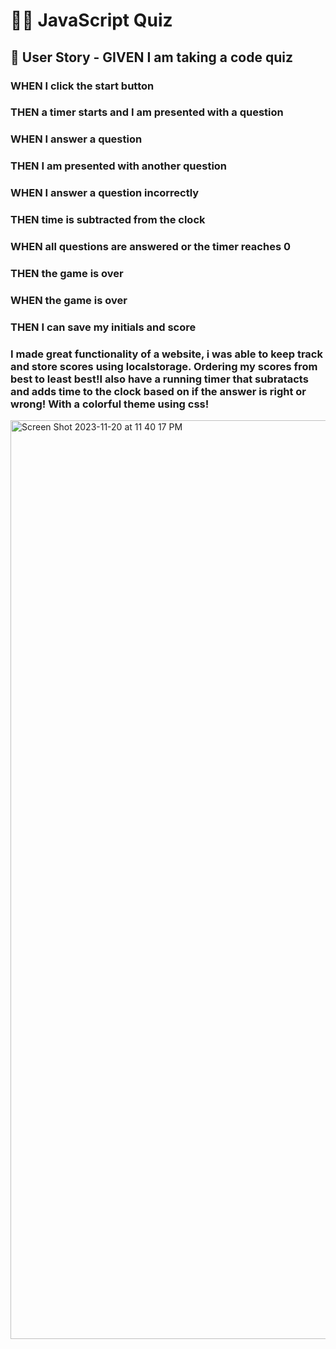 # 🧑‍💻 JavaScript Quiz

## 📝 User Story - GIVEN I am taking a code quiz
### WHEN I click the start button 
### THEN a timer starts and I am presented with a question
### WHEN I answer a question
### THEN I am presented with another question
### WHEN I answer a question incorrectly
### THEN time is subtracted from the clock
### WHEN all questions are answered or the timer reaches 0
### THEN the game is over
### WHEN the game is over
### THEN I can save my initials and score

### I made great functionality of a website, i was able to keep track and store scores using localstorage. Ordering my scores from best to least best!I also have a running timer that subratacts and adds time to the clock based on if the answer is right or wrong! With a colorful theme using css!
<img width="1470" alt="Screen Shot 2023-11-20 at 11 40 17 PM" src="https://github.com/Wruqe/javaQuiz/assets/103330778/63bf4af3-cdbb-4ded-a9ad-6add827096b9">
